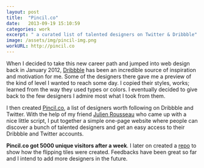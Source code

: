 ```yaml
---
layout: post
title:  "Pincil.co"
date:   2013-09-19 15:10:59
categories: work
excerpt: " a curated list of talented designers on Twitter & Dribbble"
image: /assets/img/pincil-img.png
workURL: http://pincil.co
---
```


When I decided to take this new career path and jumped into web design back in January 2012, [Dribbble](http://www.dribbbble.com) has been an incredible source of inspiration and motivation for me. Some of the designers there gave me a preview of the kind of level I wanted to reach some day. I copied their styles, works; learned from the way they used types or colors. I eventually decided to give back to the few designers I admire most what I took from them. 

I then created [Pincil.co](http://www.pincil.co), a list of designers worth following on Dribbble and Twitter. With the help of my friend [Julien Rousseau](http://www.julienrousseau.com) who came up with a nice little script, I put together a simple one-page website where people can discover a bunch of talented designers and get an easy access to their Dribbble and Twitter accounts.

**Pincil.co got 5000 unique visitors after a week**. I later on created a [repo](https://github.com/m3xm/Pincil-Flipping-Cards) to show how the flipping tiles were created. Feedbacks have been great so far and I intend to add more designers in the future.
